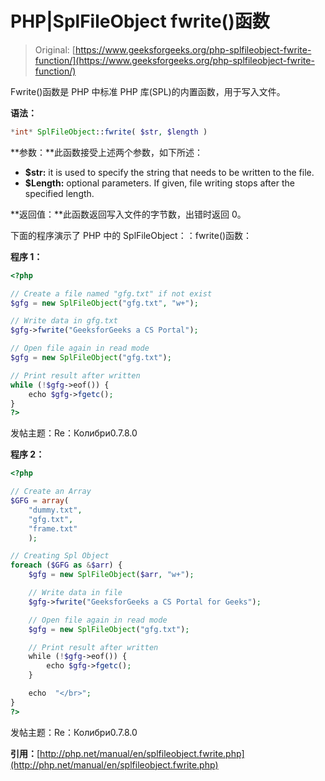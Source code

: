 # PHP|SplFileObject fwrite()函数

> Original: [https://www.geeksforgeeks.org/php-splfileobject-fwrite-function/](https://www.geeksforgeeks.org/php-splfileobject-fwrite-function/)

Fwrite()函数是 PHP 中标准 PHP 库(SPL)的内置函数，用于写入文件。

**语法：**

```php
*int* SplFileObject::fwrite( $str, $length )
```

**参数：**此函数接受上述两个参数，如下所述：

*   **$str:** it is used to specify the string that needs to be written to the file.
*   **$Length:** optional parameters. If given, file writing stops after the specified length.

**返回值：**此函数返回写入文件的字节数，出错时返回 0。

下面的程序演示了 PHP 中的 SplFileObject：：fwrite()函数：

**程序 1：**

```php
<?php

// Create a file named "gfg.txt" if not exist
$gfg = new SplFileObject("gfg.txt", "w+");

// Write data in gfg.txt
$gfg->fwrite("GeeksforGeeks a CS Portal");

// Open file again in read mode
$gfg = new SplFileObject("gfg.txt");

// Print result after written
while (!$gfg->eof()) {
    echo $gfg->fgetc();
}
?>
```

发帖主题：Re：Колибри0.7.8.0

**程序 2：**

```php
<?php

// Create an Array
$GFG = array(
    "dummy.txt",
    "gfg.txt",
    "frame.txt"
    );

// Creating Spl Object
foreach ($GFG as &$arr) {
    $gfg = new SplFileObject($arr, "w+");

    // Write data in file
    $gfg->fwrite("GeeksforGeeks a CS Portal for Geeks");

    // Open file again in read mode
    $gfg = new SplFileObject("gfg.txt");

    // Print result after written
    while (!$gfg->eof()) {
        echo $gfg->fgetc();
    }

    echo  "</br>";
}
?>
```

发帖主题：Re：Колибри0.7.8.0

**引用：**[http://php.net/manual/en/splfileobject.fwrite.php](http://php.net/manual/en/splfileobject.fwrite.php)